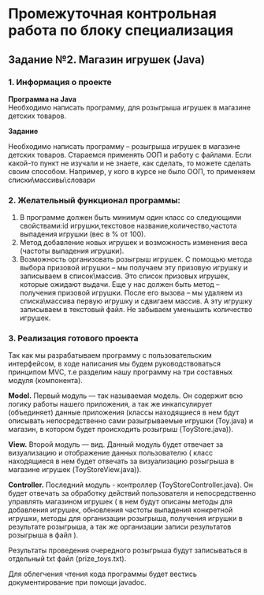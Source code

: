 # Промежуточная контрольная работа по блоку специализация
## Задание №2. Магазин игрушек (Java)

### 1. Информация о проекте


__Программа на Java__  
Необходимо написать программу, для розыгрыша игрушек в магазине детских товаров.

__Задание__  

Необходимо написать программу – розыгрыша игрушек в магазине детских товаров. Стараемся применять ООП и работу с файлами. Если какой-то пункт не изучали и не знаете, как сделать, то можете сделать своим способом. Например, у кого в курсе не было ООП, то применяем списки\массивы\словари

### 2. Желательный функционал программы:
1. В программе должен быть минимум один класс со следующими свойствами:id игрушки,текстовое название,количество,частота выпадения игрушки (вес в % от 100).
2. Метод добавление новых игрушек и возможность изменения веса (частоты выпадения игрушки).
3. Возможность организовать розыгрыш игрушек.
С помощью метода выбора призовой игрушки – мы получаем эту призовую игрушку и записываем в список\массив. Это список призовых игрушек, которые ожидают выдачи. Еще у нас должен быть метод – получения призовой игрушки. После его вызова – мы удаляем из списка\массива первую игрушку и сдвигаем массив. А эту игрушку записываем в текстовый файл. Не забываем уменьшить количество игрушек.

### 3. Реализация готового проекта
Так как мы разрабатываем  программу с пользовательским интерфейсом, в ходе написания мы будем руководствоваться принципом  MVC, т.е  разделим нашу  программу на три составных модуля (компонента).  

 __Model.__ Первый модуль — так называемая модель. Он содержит всю логику  работы нашего приложения, а так же инкапсулирует (объединяет) данные приложения (классы находящиеся в нем бдут описывать непосредственно сами разыгрываемые игрушки (Toy.java) и магазин, в котором будет происходить розыгрыш (ToyStore.java)).

__View.__ Второй модуль — вид. Данный модуль будет отвечает за визуализацию и отображение данных пользователю ( класс находящиеся в нем будет отвечать за визуализацию розыгрыша в магазине игрушек (ToyStoreView.java)).

__Controller.__ Последний модуль -  контроллер (ToyStoreController.java). Он будет отвечать за обработку действий пользователя и непосредственно управлять магазином игрушек ( в нем будут описаны методы для добавления игрушек, обновления частоты выпадения конкретной игрушки, методы для организации розыгрыша, получения игрушки в результате розыгрыша, а так же организации записи результатов розыгрыша в файл ).  
 
Результаты проведения очередного розыгрыша будут записываться в отдельный txt файл (prize_toys.txt).


Для облегчения чтения кода программы будет вестись документирование при помощи javadoc.
